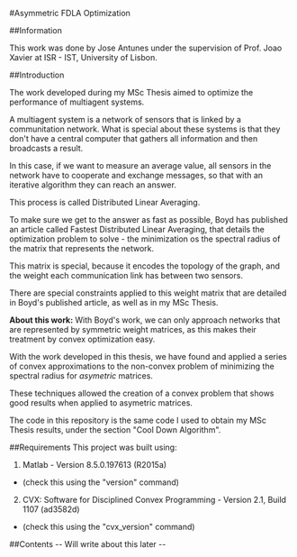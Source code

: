 #Asymmetric FDLA Optimization

##Information

This work was done by Jose Antunes under the supervision of Prof. Joao Xavier at ISR - IST, University of Lisbon.


##Introduction

The work developed during my MSc Thesis aimed to optimize the performance of multiagent systems.

A multiagent system is a network of sensors that is linked by a communitation network. What is special about these systems is that they don't have a central computer that gathers all information and then broadcasts a result.

In this case, if we want to measure an average value, all sensors in the network have to cooperate and exchange messages, so that with an iterative algorithm they can reach an answer.

This process is called Distributed Linear Averaging.

To make sure we get to the answer as fast as possible, Boyd has published an article called Fastest Distributed Linear Averaging, that details the optimization problem to solve - the minimization os the spectral radius of the matrix that represents the network.

This matrix is special, because it encodes the topology of the graph, and the weight each communication link has between two sensors.

There are special constraints applied to this weight matrix that are detailed in Boyd's published article, as well as in my MSc Thesis.

**About this work:** With Boyd's work, we can only approach networks that are represented by symmetric weight matrices, as this makes their treatment by convex optimization easy.

With the work developed in this thesis, we have found and applied a series of convex approximations to the non-convex problem of minimizing the spectral radius for *asymetric* matrices.

These techniques allowed the creation of a convex problem that shows good results when applied to asymetric matrices.

The code in this repository is the same code I used to obtain my MSc Thesis results, under the section "Cool Down Algorithm".

##Requirements
This project was built using:

1. Matlab - Version 8.5.0.197613 (R2015a)
  * (check this using the "version" command)

2. CVX: Software for Disciplined Convex Programming - Version 2.1, Build 1107 (ad3582d)
  * (check this using the "cvx_version" command)

##Contents
-- Will write about this later --
